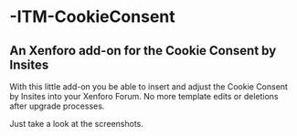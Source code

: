 # -ITM-CookieConsent
## An Xenforo add-on for the Cookie Consent by Insites

With this little add-on you be able to insert and adjust the Cookie Consent by Insites into your Xenforo Forum.
No more template edits or deletions after upgrade processes.

Just take a look at the screenshots.
